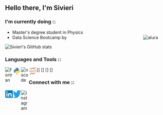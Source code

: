## Hello there, I'm Sivieri

### I'm currently doing ::
- Master's degree student in Physics
- Data Science Bootcamp by [<img align="right" alt="alura" width="50px" src="https://www.alura.com.br/assets/img/home/alura-logo.1616501197.svg" />][website]

![Sivieri's GitHub stats](https://github-readme-stats.vercel.app/api?username=lesivieri&show_icons=true&theme=radical) 

### Languages and Tools ::
[<img align="left" alt="fortran" width="26px" src="https://upload.wikimedia.org/wikipedia/commons/thumb/b/b8/Fortran_logo.svg/120px-Fortran_logo.svg.png" />]
[<img align="left" alt="python" width="26px" src="https://raw.githubusercontent.com/devicons/devicon/master/icons/python/python-original.svg" />]
[<img align="left" alt="vscode" width="26px" src="https://upload.wikimedia.org/wikipedia/commons/thumb/2/2d/Visual_Studio_Code_1.18_icon.svg/64px-Visual_Studio_Code_1.18_icon.svg.png" />]
[<img align="left" alt="jupyter" width="26px" src="https://raw.githubusercontent.com/devicons/devicon/master/icons/jupyter/jupyter-original-wordmark.svg" />]

### Connect with me :: 
[<img align="left" alt="linkedin" width="26px" src="https://raw.githubusercontent.com/devicons/devicon/master/icons/linkedin/linkedin-original.svg" />][linkedin]
[<img align="left" alt="twitter" width="26px" src="https://raw.githubusercontent.com/devicons/devicon/master/icons/twitter/twitter-original.svg" />][twitter]
[<img align="left" alt="instagram" width="26px" src="https://cdn.icon-icons.com/icons2/836/PNG/128/Instagram_icon-icons.com_66804.png" />][instagram]

<br />
<br />

[website]: https://www.alura.com.br/
[instagram]: https://www.instagram.com/
[twitter]: https://twitter.com/LuizSivieri
[linkedin]: https://www.linkedin.com/in/luiz-eduardo-sivieri-371bab188/
